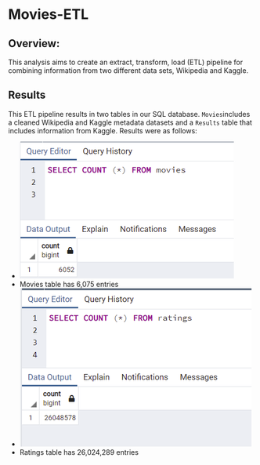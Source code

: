 # Movies-ETL

## Overview:
This analysis aims to create an extract, transform, load (ETL) pipeline for combining information from two different data sets, Wikipedia and Kaggle.

## Results

This ETL pipeline results in two tables in our SQL database. ```Movies```includes a cleaned Wikipedia and Kaggle metadata datasets and a ```Results``` table that includes information from Kaggle. Results were as follows:
- ![Movies query](https://github.com/HappyM0f0/Movies-ETL/blob/main/Resources/movies_query.png)
- Movies table has 6,075 entries
- ![Ratings query](https://github.com/HappyM0f0/Movies-ETL/blob/main/Resources/ratings_query.png)
- Ratings table has 26,024,289 entries